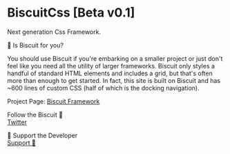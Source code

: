 # BiscuitCss [Beta v0.1]
Next generation Css Framework. 

💛 Is Biscuit for you?

You should use Biscuit if you're embarking on a smaller project or just don't feel like you need all the utility of larger frameworks. Biscuit only styles a handful of standard HTML elements and includes a grid, but that's often more than enough to get started. In fact, this site is built on Biscuit and has ~600 lines of custom CSS (half of which is the docking navigation).

Project Page: 
<a href="http://biscuitcss.glitch.me" target="_blank">Biscuit Framework</a>

Follow the Biscuit 🤗 <br>
<a href="http://twitter.com/biscuitcss" target="_blank">Twitter</a>

🎁 Support the Developer <br>
<a href="https://www.patreon.com/serhatxpvrs">Support 💛</a>
